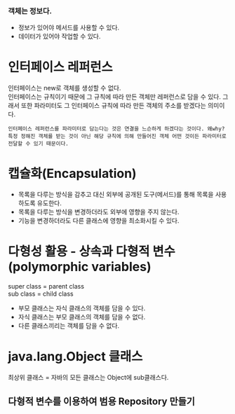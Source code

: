 ### 객체는 정보다.
- 정보가 있어야 메서드를 사용할 수 있다.
- 데이터가 있어야 작업할 수 있다. 

# 인터페이스 레퍼런스
인터페이스는 new로 객체를 생성할 수 없다.  
인터페이스는 규칙이기 때문에 그 규칙에 따라 만든 객체만 레퍼런스로 담을 수 있다. 그래서 또한 파라미터도 그 인터페이스 규칙에 따라 만든 객체의 주소를 받겠다는 의미이다.   
```
인터페이스 레퍼런스를 파라미터로 담는다는 것은 연결을 느슨하게 하겠다는 것이다. 왜why? 특정 정해진 객체를 받는 것이 아닌 해당 규칙에 의해 만들어진 객체 어떤 것이든 파라미터로 전달할 수 있기 때문이다.
```

# 캡슐화(Encapsulation)
- 목록을 다루는 방식을 감추고 대신 외부에 공개된 도구(메서드)를 통해 목록을 사용하도록 유도한다.
- 목록을 다루는 방식을 변경하더라도 외부에 영향을 주지 않는다.
- 기능을 변경하더라도 다른 클래스에 영향을 최소화시킬 수 있다.

# 다형성 활용 - 상속과 다형적 변수(polymorphic variables)
super class = parent class  
sub   class = child  class  
- 부모 클래스는 자식 클래스의 객체를 담을 수 있다.
- 자식 클래스는 부모 클래스의 객체를 담을 수 없다.
- 다른 클래스끼리는 객체를 담을 수 없다.

# java.lang.Object 클래스 
최상위 클래스 = 자바의 모든 클래스는 Object에 sub클래스다.

## 다형적 변수를 이용하여 범용 Repository 만들기
